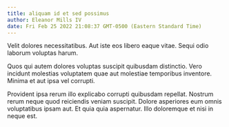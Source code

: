 ```yaml
---
title: aliquam id et sed possimus
author: Eleanor Mills IV
date: Fri Feb 25 2022 21:08:37 GMT-0500 (Eastern Standard Time)
---
```

Velit dolores necessitatibus. Aut iste eos libero eaque vitae. Sequi odio laborum voluptas harum.

 Quos qui autem dolores voluptas suscipit quibusdam distinctio. Vero incidunt molestias voluptatem quae aut molestiae temporibus inventore. Minima et aut ipsa vel corrupti.

 Provident ipsa rerum illo explicabo corrupti quibusdam repellat. Nostrum rerum neque quod reiciendis veniam suscipit. Dolore asperiores eum omnis voluptatibus ipsam aut. Et quia quia aspernatur. Illo doloremque et nisi in neque est.
